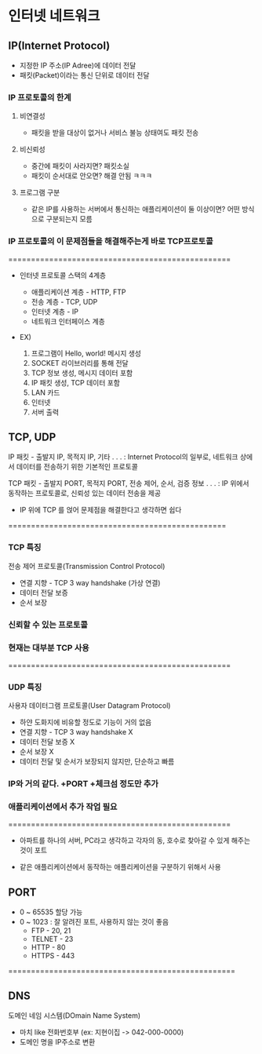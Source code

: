 # 인터넷 네트워크

## IP(Internet Protocol)

- 지정한 IP 주소(IP Adree)에 데이터 전달
- 패킷(Packet)이라는 통신 단위로 데이터 전달

### IP 프로토콜의 한계

1. 비연결성
   - 패킷을 받을 대상이 없거나 서비스 불능 상태여도 패킷 전송

2. 비신뢰성
   - 중간에 패킷이 사라지면? 패킷소실
   - 패킷이 순서대로 안오면? 해결 안됨 ㅋㅋㅋ

3. 프로그램 구분
   - 같은 IP를 사용하는 서버에서 통신하는 애플리케이션이 둘 이상이면? 어떤 방식으로 구분되는지 모름

### IP 프로토콜의 이 문제점들을 해결해주는게 바로 TCP프로토콜

=================================================

+ 인터넷 프로토콜 스택의 4계층
  - 애플리케이션 계층 - HTTP, FTP
  - 전송 계층 - TCP, UDP
  - 인터넷 계층 - IP
  - 네트워크 인터페이스 계층

+ EX)
  1. 프로그램이 Hello, world! 메시지 생성
  2. SOCKET 라이브러리를 통해 전달
  3. TCP 정보 생성, 메시지 데이터 포함
  4. IP 패킷 생성, TCP 데이터 포함
  5. LAN 카드
  6. 인터넷
  7. 서버 출력

## TCP, UDP

IP 패킷 - 출발지 IP, 목적지 IP, 기타 . . .
: Internet Protocol의 일부로, 네트워크 상에서 데이터를 전송하기 위한 기본적인 프로토콜

TCP 패킷 - 출발지 PORT, 목적지 PORT, 전송 제어, 순서, 검증 정보 . . .
: IP 위에서 동작하는 프로토콜로, 신뢰성 있는 데이터 전송을 제공

- IP 위에 TCP 를 얹어 문제점을 해결한다고 생각하면 쉽다

================================================

### TCP 특징
전송 제어 프로토콜(Transmission Control Protocol)

- 연결 지향 - TCP 3 way handshake (가상 연결)
- 데이터 전달 보증
- 순서 보장

### 신뢰할 수 있는 프로토콜
### 현재는 대부분 TCP 사용

=================================================

### UDP 특징
사용자 데이터그램 프로토콜(User Datagram Protocol)

- 하얀 도화지에 비유할 정도로 기능이 거의 없음
- 연결 지향 - TCP 3 way handshake X
- 데이터 전달 보증 X
- 순서 보장 X 
- 데이터 전달 및 순서가 보장되지 않지만, 단순하고 빠름

### IP와 거의 같다. +PORT +체크섬 정도만 추가
### 애플리케이션에서 추가 작업 필요

=================================================

+ 아파트를 하나의 서버, PC라고 생각하고 각자의 동, 호수로 찾아갈 수 있게 해주는 것이 포트

+ 같은 애플리케이션에서 동작하는 애플리케이션을 구분하기 위해서 사용

## PORT
- 0 ~ 65535 할당 가능
- 0 ~ 1023 : 잘 알려진 포트, 사용하지 않는 것이 좋음
    - FTP - 20, 21
    - TELNET - 23
    - HTTP - 80
    - HTTPS - 443

==================================================

## DNS
도메인 네임 시스템(DOmain Name System)
- 마치 like 전화번호부 (ex: 지현이집 -> 042-000-0000)
- 도메인 명을 IP주소로 변환
